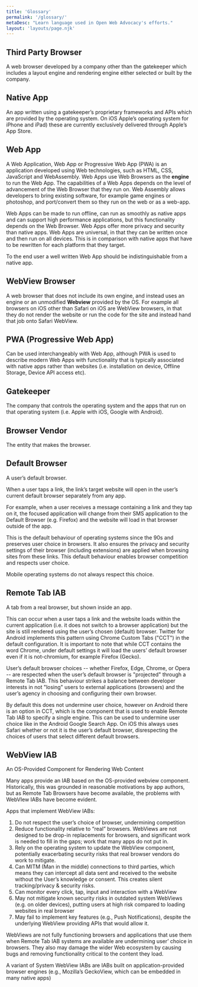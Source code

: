 ```yaml
---
title: 'Glossary'
permalink: '/glossary/'
metaDesc: "Learn language used in Open Web Advocacy's efforts."
layout: 'layouts/page.njk'
---
```


<h2 id="third-party-browser">Third Party Browser</h2>

A web browser developed by a company other than the gatekeeper
which includes a layout engine and rendering engine either selected or built by the company.

<h2 id="third-party-browser">Native App</h2>

An app written using a gatekeeper’s proprietary frameworks and APIs which are
provided by the operating system. On iOS Apple’s operating system for iPhone and iPad) these
are currently exclusively delivered through Apple’s App Store.

<h2 id="web-app">Web App</h2>

A Web Application, Web App or Progressive Web App (PWA) is an application developed using Web technologies, such as HTML, CSS, JavaScript and WebAssembly. Web Apps use Web Browsers as the <strong>engine</strong> to run the Web App. The capabilities of a Web Apps depends on the level of advancement of the Web Browser that they run on. Web Assembly allows developers to bring existing software, for example game engines or photoshop, and port/convert them so they run on the web or as a web-app.

Web Apps can be made to run offline, can run as smoothly as native apps and can support high performance applications, but this functionality depends on the Web Browser. Web Apps offer more privacy and security than native apps. Web Apps are universal, in that they can be written once and then run on all devices. This is in comparison with native apps that have to be rewritten for each platform that they target.

To the end user a well written Web App should be indistinguishable from a native app.

<h2 id="webview-browser">WebView Browser</h2>

A web browser that does not include its own engine, and instead uses an engine or an unmodified **Webview** provided by the OS. For example all browsers on iOS other than Safari on iOS are WebView browsers, in that they do not render the website or run the code for the site and instead hand that job onto Safari WebView.

<h2 id="pwa">PWA (Progressive Web App)</h2>

Can be used interchangeably with Web App, although PWA is used to describe modern Web Apps with functionality that is typically associated with native apps rather than websites (i.e. installation on device, Offline Storage, Device API access etc).

<h2 id="gatekeeper">Gatekeeper</h2>

The company that controls the operating system and the apps that run on that operating system (i.e. Apple with iOS, Google with Android).

<h2 id="browser-vendor">Browser Vendor</h2>

The entity that makes the browser.

<h2 id="default-browser">Default Browser</h2>

A user’s default browser.

When a user taps a link, the link’s target website will open in the user’s current default browser separately from any app.

For example, when a user receives a message containing a link and they tap on it, the focused application will change from their SMS application to the Default Browser (e.g. Firefox) and the website will load in that browser outside of the app.

This is the default behaviour of operating systems since the 90s and preserves user choice in browsers. It also ensures the privacy and security settings of their browser (including extensions) are applied when browsing sites from these links. This default behaviour enables browser competition and respects user choice.

Mobile operating systems do not always respect this choice.

<h2 id="remote-tab-iab">Remote Tab IAB</h2>

A tab from a real browser, but shown inside an app.

This can occur when a user taps a link and the website loads within the current application (i.e. it does not switch to a browser application) but the site is still rendered using the user’s chosen (default) browser. Twitter for Android implements this pattern using Chrome Custom Tabs ("CCT") in the default configuration. It is important to note that while CCT contains the word Chrome, under default settings it will load the users’ default browser even if it is not-chromium, for example Firefox (Gecko).

User’s default browser choices -- whether Firefox, Edge, Chrome, or Opera -- are respected when the user’s default browser is "projected" through a Remote Tab IAB. This behaviour strikes a balance between developer interests in not "losing" users to external applications (browsers) and the user’s agency in choosing and configuring their own browser.

By default this does not undermine user choice, however on Android there is an option in CCT, which is the component that is used to enable Remote Tab IAB to specify a single engine. This can be used to undermine user choice like in the Android Google Search App. On iOS this always uses Safari whether or not it is the user’s default browser, disrespecting the choices of users that select different default browsers.

<h2 id="webview-iab">WebView IAB</h2>

An OS-Provided Component for Rendering Web Content

Many apps provide an IAB based on the OS-provided webview component. Historically, this was grounded in reasonable motivations by app authors, but as Remote Tab Browsers have become available, the problems with WebVIew IABs have become evident.

Apps that implement WebView IABs:

1. Do not respect the user’s choice of browser, undermining competition
2. Reduce functionality relative to “real” browsers. WebViews are not designed to be drop-in
replacements for browsers, and significant work is needed to fill in the gaps; work that many
apps do not put in.
3. Rely on the operating system to update the WebView component, potentially exacerbating security risks that real browser vendors do work to mitigate.
4. Can MITM (Man in the middle) connections to third parties, which means they can intercept all data sent and received to the website without the User’s knowledge or consent. This creates silent tracking/privacy & security risks.
5. Can monitor every click, tap, input and interaction with a WebView
6. May not mitigate known security risks in outdated system WebViews (e.g. on older devices), putting users at high risk compared to loading websites in real browser
7. May fail to implement key features (e.g., Push Notifications), despite the underlying WebView providing APIs that would allow it.

WebViews are not fully functioning browsers and applications that use them when Remote Tab IAB systems are available are undermining user’ choice in browsers. They also may damage the wider Web ecosystem by causing bugs and removing functionality critical to the content they load.

A variant of System WebView IABs are IABs built on application-provided browser engines (e.g., Mozilla’s GeckoView, which can be embedded in many native apps)